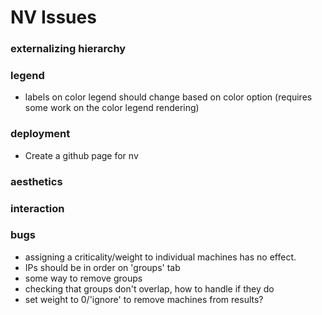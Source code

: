 NV Issues
==============

### externalizing hierarchy

### legend
- labels on color legend should change based on color option (requires some work on the color legend rendering)

### deployment
- Create a github page for nv 

### aesthetics

### interaction

### bugs
- assigning a criticality/weight to individual machines has no effect.
- IPs should be in order on 'groups' tab
- some way to remove groups
- checking that groups don't overlap, how to handle if they do
- set weight to 0/'ignore' to remove machines from results?
